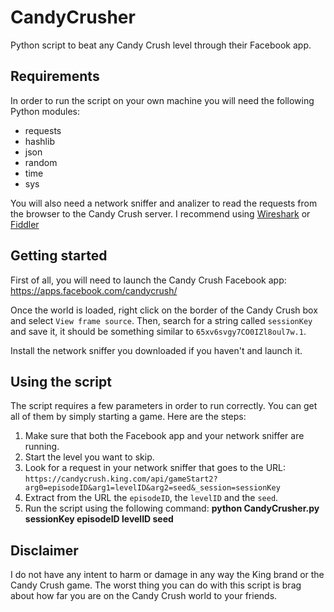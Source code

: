# CandyCrusher
Python script to beat any Candy Crush level through their Facebook app.

## Requirements
In order to run the script on your own machine you will need the following Python modules:
* requests
* hashlib
* json
* random
* time
* sys

You will also need a network sniffer and analizer to read the requests from the browser to the Candy Crush server. I recommend using [Wireshark](https://www.wireshark.org) or [Fiddler](www.telerik.com/fiddler)
 
## Getting started
First of all, you will need to launch the Candy Crush Facebook app: https://apps.facebook.com/candycrush/

Once the world is loaded, right click on the border of the Candy Crush box and select `View frame source`. Then, search for a string called `sessionKey` and save it, it should be something similar to `65xv6svgy7CO0IZl8oul7w.1`.

Install the network sniffer you downloaded if you haven't and launch it.

## Using the script
The script requires a few parameters in order to run correctly. You can get all of them by simply starting a game. Here are the steps:

1. Make sure that both the Facebook app and your network sniffer are running.
2. Start the level you want to skip.
3. Look for a request in your network sniffer that goes to the URL:             `https://candycrush.king.com/api/gameStart2?arg0=episodeID&arg1=levelID&arg2=seed&_session=sessionKey`
4. Extract from the URL the `episodeID`, the `levelID` and the `seed`.
5. Run the script using the following command:  **python CandyCrusher.py sessionKey episodeID levelID seed**

## Disclaimer

I do not have any intent to harm or damage in any way the King brand or the Candy Crush game. The worst thing you can do with this script is brag about how far you are on the Candy Crush world to your friends.
